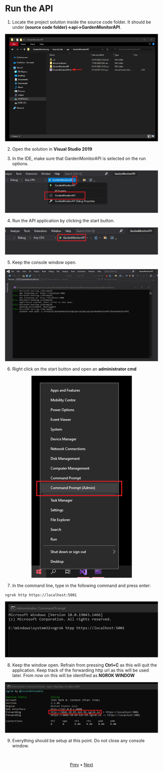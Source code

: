 # Run the API

1. Locate the project solution inside the source code folder. It should be under **(source code folder)→api→GardenMonitorAPI**.

<p align="center">
  <img src="images\locate-api-sln.png">
</p>

2. Open the solution in **Visual Studio 2019**

3. In the IDE, make sure that GardenMonitorAPI is selected on the run options.

<p align="center">
  <img src="images\select-api-start-settings.png">
</p>

4. Run the API application by clicking the start button.

<p align="center">
  <img src="images\start-api.png">
</p>

5. Keep the console window open.

<p align="center">
  <img src="images\console-app.png">
</p>

6. Right click on the start button and open an **administrator cmd**

<p align="center">
  <img src="images\open-admin-cmd.png">
</p>

7. In the command line, type in the following command and press enter:
```
ngrok http https://localhost:5001
```

<p align="center">
  <img src="images\start-ngrok.png">
</p>

8. Keep the window open. Refrain from pressing **Ctrl+C** as this will quit the application. Keep track of the forwarding http url as this will be used later. From now on this will be identified as **NGROK WINDOW**

<p align="center">
  <img src="images\running-ngrok.png">
</p>

9. Everything should be setup at this point. Do not close any console window.

<br>
<p align="center">
  <a href="https://github.com/JeiEmDSea/Hydroponics-Garden-Monitoring/blob/master/api/GardenMonitorAPI/documentation/run-Database.md">Prev</a>
  <span>•</span>
  <a href="https://github.com/JeiEmDSea/Hydroponics-Garden-Monitoring/blob/master/arduino/documentation/run-nodeMCU.md">Next</a>
</p>

